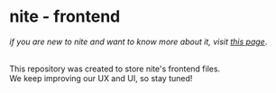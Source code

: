 # nite - frontend
*if you are new to nite and want to know more about it, visit [this page](https://github.com/nite-app/nite-web)*.

<br>
This repository was created to store nite's frontend files.<br>
We keep improving our UX and UI, so stay tuned!

